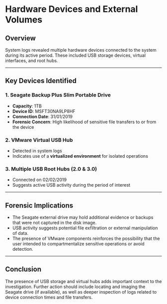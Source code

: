 # Hardware Devices and External Volumes

## Overview
System logs revealed multiple hardware devices connected to the system during its active period. These included USB storage devices, virtual interfaces, and root hubs.

---

## Key Devices Identified

### 1. **Seagate Backup Plus Slim Portable Drive**
- **Capacity**: 1TB
- **Device ID**: MSFT30NA9LP8HF
- **Connection Date**: 31/01/2019
- **Forensic Concern**: High likelihood of sensitive file transfers to or from the device

### 2. **VMware Virtual USB Hub**
- Detected in system logs
- Indicates use of a **virtualized environment** for isolated operations

### 3. **Multiple USB Root Hubs (2.0 & 3.0)**
- Connected on 02/02/2019
- Suggests active USB activity during the period of interest

---

## Forensic Implications
- The Seagate external drive may hold additional evidence or backups that were not captured in the disk image.
- USB activity suggests potential file exfiltration or external manipulation of data.
- The presence of VMware components reinforces the possibility that the user intended to compartmentalize sensitive operations or avoid detection.

---

## Conclusion
The presence of USB storage and virtual hubs adds important context to the investigation. Further action should include locating and imaging the Seagate drive (if available), as well as deeper inspection of logs related to device connection times and file transfers.
